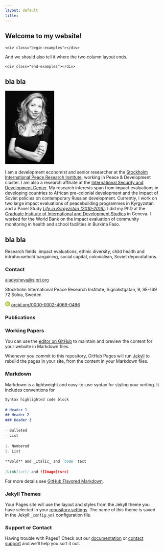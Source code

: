 ```yaml
---
layout: default
title:
---
```


<div class="begin-examples"></div>

## Welcome to my website!

```
<div class="begin-examples"></div>
```
And we should also tell it where the two column layout ends.

```
<div class="end-examples"></div>
```


## bla bla

![alt text](IMG_3437.jpeg)


I am a development economist and senior researcher at the [Stockholm International Peace Research Institute](https://www.sipri.org/), working in Peace & Development cluster. I am also a research affiliate at the [International Security and Development Center](http://isdc.org/). My research interests span from impact evaluations in developing countries to African pre-colonial development and the impact of Soviet policies on contemporary Russian development. Currently, I work on two large impact evaluations of peacebuilding programmes in Kyrgyzstan and a Panel Study [_Life in Kyrgyzstan (2010-2016)_](http://lifeinkyrgyzstan.org/). I did my PhD at the [Graduate Institute of International and Development Studies](http://graduateinstitute.ch/home.html) in Geneva. I worked for the World Bank on the impact evaluation of community monitoring in health and school facilities in Burkina Faso.

<div class="end-examples"></div>

## bla bla

Research fields: impact evaluations, ethnic diversity, child health and intrahousehold bargaining, social capital, colonialism, Soviet deporatations.

### Contact

<aladysheva@sipri.org>

Stockholm International Peace Research Institute, Signalistgatan, 9, SE-169 72 Solna, Sweden

![alt text](orcid_16x16.png) [orcid.org/0000-0002-4069-0486](http://orcid.org/0000-0002-4069-0486)

### Publications



### Working Papers


You can use the [editor on GitHub](https://github.com/aladysheva/test/edit/master/index.md) to maintain and preview the content for your website in Markdown files.

Whenever you commit to this repository, GitHub Pages will run [Jekyll](https://jekyllrb.com/) to rebuild the pages in your site, from the content in your Markdown files.

### Markdown

Markdown is a lightweight and easy-to-use syntax for styling your writing. It includes conventions for

```markdown
Syntax highlighted code block

# Header 1
## Header 2
### Header 3

- Bulleted
- List

1. Numbered
2. List

**Bold** and _Italic_ and `Code` text

[Link](url) and ![Image](src)
```

For more details see [GitHub Flavored Markdown](https://guides.github.com/features/mastering-markdown/).

### Jekyll Themes

Your Pages site will use the layout and styles from the Jekyll theme you have selected in your [repository settings](https://github.com/aladysheva/test/settings). The name of this theme is saved in the Jekyll `_config.yml` configuration file.

### Support or Contact

Having trouble with Pages? Check out our [documentation](https://help.github.com/categories/github-pages-basics/) or [contact support](https://github.com/contact) and we’ll help you sort it out.


